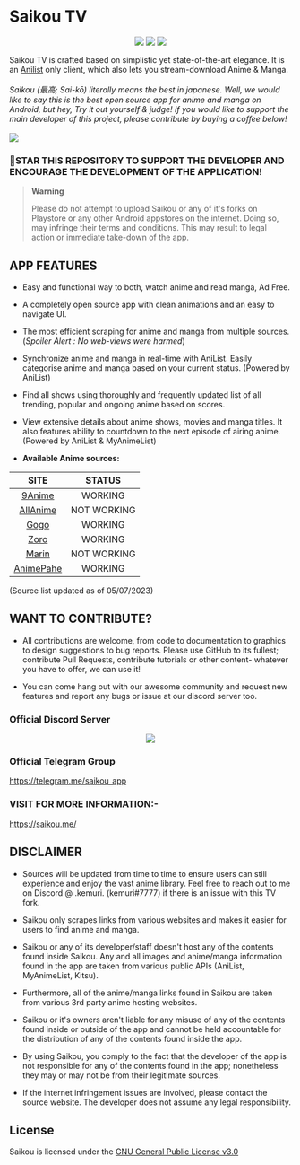 # **Saikou TV**
<p align="center">
   <a href="https://discord.gg/2T7TunuwFZ"><img src="https://img.shields.io/badge/Discord-7289DA?style=for-the-badge&logo=discord&logoColor=white"></a>
   <a href="https://telegram.me/saikou_app" ><img src="https://img.shields.io/badge/Telegram-2CA5E0?style=for-the-badge&logo=telegram&logoColor=white"></a> 
   <a href="https://github.com/siennaXD/SaikouTV/releases"><img src="https://img.shields.io/github/downloads/saikou-app/saikou/total?color=%233DDC84&logo=android&logoColor=%23fff&style=for-the-badge"></a>
</p>

Saikou TV is crafted based on simplistic yet state-of-the-art elegance. It is an [Anilist](https://anilist.co/) only client, which also lets you stream-download Anime & Manga. 
<br><br>
<i>Saikou (最高; Sai-kō) literally means the best in japanese. Well, we would like to say this is the best open source app for anime and manga on Android, but hey, Try it out yourself & judge! If you would like to support the main developer of this project, please contribute by buying a coffee below!
</i> 
<br>
<br>
<a href="https://www.buymeacoffee.com/brahmkshatriya"><img src="https://img.buymeacoffee.com/button-api/?text=Buy me a coffee&emoji=&slug=brahmkshatriya&button_colour=FFDD00&font_colour=000000&font_family=Poppins&outline_colour=000000&coffee_colour=ffffff" /></a>
<br>
### 🌟STAR THIS REPOSITORY TO SUPPORT THE DEVELOPER AND ENCOURAGE THE DEVELOPMENT OF THE APPLICATION!

> **Warning**
> 
> Please do not attempt to upload Saikou or any of it's forks on Playstore or any other Android appstores on the internet. Doing so, may infringe their terms and conditions. This may result to legal action or immediate take-down of the app.

## APP FEATURES

- Easy and functional way to both, watch anime and read manga, Ad Free.

- A completely open source app with clean animations and an easy to navigate UI.

- The most efficient scraping for anime and manga from multiple sources. (_Spoiler Alert : No web-views were harmed_)

- Synchronize anime and manga in real-time with AniList. Easily categorise anime and manga based on your current status. (Powered by AniList)

- Find all shows using thoroughly and frequently updated list of all trending, popular and ongoing anime based on scores.

- View extensive details about anime shows, movies and manga titles. It also features ability to countdown to the next episode of airing anime. (Powered by AniList & MyAnimeList)


* **Available Anime sources:**

|                           SITE                           |    STATUS    |
|:--------------------------------------------------------:|:------------:|
|               [9Anime](https://9anime.pl)                |   WORKING    |
|            [AllAnime](https://allanime.site)             | NOT WORKING  |
|               [Gogo](https://gogoanime.cm)               |   WORKING    |
|                 [Zoro](https://zoro.to)                  |   WORKING    |
|                [Marin](https://marin.moe)                | NOT WORKING  |
|            [AnimePahe](https://animepahe.ru)             |   WORKING    |

(Source list updated as of 05/07/2023)
## WANT TO CONTRIBUTE?

- All contributions are welcome, from code to documentation to graphics to design suggestions to bug reports. Please use GitHub to its fullest; contribute Pull Requests, contribute tutorials or other content- whatever you have to offer, we can use it!

- You can come hang out with our awesome community and request new features and report any bugs or issue at our discord server too.

### Official Discord Server

<p align="center">
 <a href="https://discord.gg/2T7TunuwFZ">
  <img src="https://invidget.switchblade.xyz/2T7TunuwFZ">
 </a>
</p>

### Official Telegram Group

https://telegram.me/saikou_app

### VISIT FOR MORE INFORMATION:-

https://saikou.me/

## DISCLAIMER

* Sources will be updated from time to time to ensure users can still experience and enjoy the vast anime library. Feel free to reach out to me on Discord @ .kemuri. (kemuri#7777) if there is an issue with this TV fork.

* Saikou only scrapes links from various websites and makes it easier for users to find anime and manga. 

* Saikou or any of its developer/staff doesn't host any of the contents found inside Saikou. Any and all images and anime/manga information found in the app are taken from various public APIs (AniList, MyAnimeList, Kitsu). 

* Furthermore, all of the anime/manga links found in Saikou are taken from various 3rd party anime hosting websites.

* Saikou or it's owners aren't liable for any misuse of any of the contents found inside or outside of the app and cannot be held accountable for the distribution of any of the contents found inside the app. 

* By using Saikou, you comply to the fact that the developer of the app is not responsible for any of the contents found in the app; nonetheless they may or may not be from their legitimate sources. 

* If the internet infringement issues are involved, please contact the source website. The developer does not assume any legal responsibility.

## License

Saikou is licensed under the [GNU General Public License v3.0](LICENSE.md)
